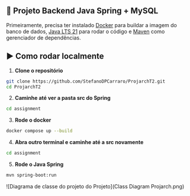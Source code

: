 ## 🚀 Projeto Backend Java Spring + MySQL

Primeiramente, precisa ter instalado [Docker](https://www.docker.com/) para buildar a imagem do banco de dados, [Java LTS 21](https://www.oracle.com/java/technologies/javase/jdk21-archive-downloads.html) para rodar o código e [Maven](https://maven.apache.org/) como gerenciador de dependências.

## ▶️ Como rodar localmente
1. **Clone o repositório**

```bash
git clone https://github.com/StefanoDPCarraro/ProjarchT2.git
cd ProjarchT2
```

2. **Caminhe até ver a pasta src do Spring**

```bash
cd assignment
```

3. **Rode o docker**

```bash
docker compose up --build
```

4. **Abra outro terminal e caminhe até a src novamente**

```bash
cd assignment
```

5. **Rode o Java Spring**

```bash
mvn spring-boot:run
```

![Diagrama de classe do projeto do Projeto](Class Diagram Projarch.png)
